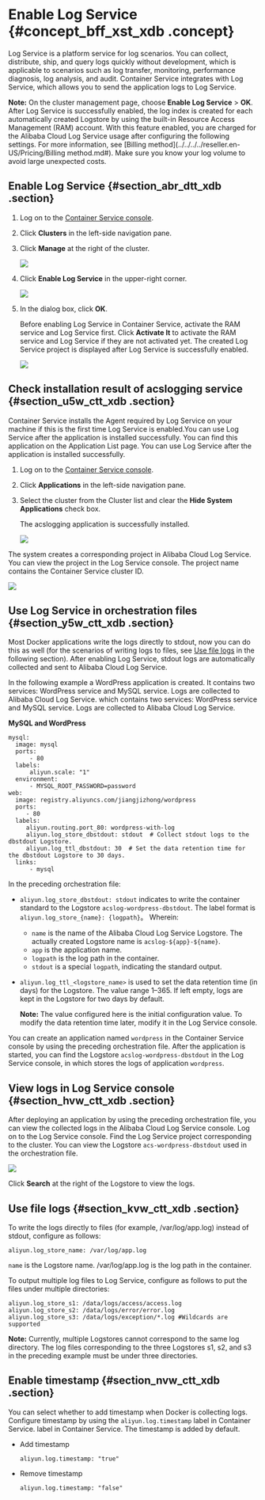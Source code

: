 # Enable Log Service {#concept_bff_xst_xdb .concept}

Log Service is a platform service for log scenarios. You can collect, distribute, ship, and query logs quickly without development, which is applicable to scenarios such as log transfer, monitoring, performance diagnosis, log analysis, and audit. Container Service integrates with Log Service, which allows you to send the application logs to Log Service.

**Note:** On the cluster management page, choose **Enable Log Service** \> **OK**. After Log Service is successfully enabled, the log index is created for each automatically created Logstore by using the built-in Resource Access Management \(RAM\) account. With this feature enabled, you are charged for the Alibaba Cloud Log Service usage after configuring the following settings. For more information, see [Billing method](../../../../reseller.en-US/Pricing/Billing method.md#). Make sure you know your log volume to avoid large unexpected costs.

## Enable Log Service {#section_abr_dtt_xdb .section}

1.  Log on to the [Container Service console](https://partners-intl.console.aliyun.com/#/cs).
2.  Click **Clusters** in the left-side navigation pane.
3.  Click **Manage** at the right of the cluster.

    ![](http://static-aliyun-doc.oss-cn-hangzhou.aliyuncs.com/assets/img/7085/15588640305270_en-US.png)

4.  Click **Enable Log Service** in the upper-right corner.

    ![](http://static-aliyun-doc.oss-cn-hangzhou.aliyuncs.com/assets/img/7085/15588640305271_en-US.png)

5.  In the dialog box, click **OK**.

    Before enabling Log Service in Container Service, activate the RAM service and Log Service first. Click **Activate It** to activate the RAM service and Log Service if they are not activated yet. The created Log Service project is displayed after Log Service is successfully enabled.

    ![](http://static-aliyun-doc.oss-cn-hangzhou.aliyuncs.com/assets/img/7085/15588640305272_en-US.png)


## Check installation result of acslogging service {#section_u5w_ctt_xdb .section}

Container Service installs the Agent required by Log Service on your machine if this is the first time Log Service is enabled.You can use Log Service after the application is installed successfully. You can find this application on the Application List page. You can use Log Service after the application is installed successfully.

1.  Log on to the [Container Service console](https://partners-intl.console.aliyun.com/#/cs).
2.  Click **Applications** in the left-side navigation pane.
3.  Select the cluster from the Cluster list and clear the **Hide System Applications** check box.

    The acslogging application is successfully installed.

    ![](http://static-aliyun-doc.oss-cn-hangzhou.aliyuncs.com/assets/img/7085/15588640305273_en-US.png)


The system creates a corresponding project in Alibaba Cloud Log Service. You can view the project in the Log Service console. The project name contains the Container Service cluster ID.

![](http://static-aliyun-doc.oss-cn-hangzhou.aliyuncs.com/assets/img/7085/15588640305274_en-US.png)

## Use Log Service in orchestration files {#section_y5w_ctt_xdb .section}

Most Docker applications write the logs directly to stdout, now you can do this as well \(for the scenarios of writing logs to files, see [Use file logs](#section_kvw_ctt_xdb) in the following section\). After enabling Log Service, stdout logs are automatically collected and sent to Alibaba Cloud Log Service.

In the following example a WordPress application is created. It contains two services: WordPress service and MySQL service. Logs are collected to Alibaba Cloud Log Service. which contains two services: WordPress service and MySQL service. Logs are collected to Alibaba Cloud Log Service.

**MySQL and WordPress**

``` {#codeblock_4b9_ep4_xmi}
mysql:
  image: mysql
  ports:
      - 80
  labels:
      aliyun.scale: "1"
  environment:
      - MYSQL_ROOT_PASSWORD=password
web:
  image: registry.aliyuncs.com/jiangjizhong/wordpress
  ports:
     - 80
  labels:
     aliyun.routing.port_80: wordpress-with-log
     aliyun.log_store_dbstdout: stdout  # Collect stdout logs to the dbstdout Logstore.
     aliyun.log_ttl_dbstdout: 30  # Set the data retention time for the dbstdout Logstore to 30 days.
  links:
      - mysql
```

In the preceding orchestration file:

-   `aliyun.log_store_dbstdout: stdout` indicates to write the container standard to the Logstore `acslog-wordpress-dbstdout`. The label format is `aliyun.log_store_{name}: {logpath}`。 Wherein:
    -   `name` is the name of the Alibaba Cloud Log Service Logstore. The actually created Logstore name is `acslog-${app}-${name}`.
    -   `app` is the application name.
    -   `logpath` is the log path in the container.
    -   `stdout` is a special `logpath`, indicating the standard output.
-   `aliyun.log_ttl_<logstore_name>` is used to set the data retention time \(in days\) for the Logstore. The value range 1–365. If left empty, logs are kept in the Logstore for two days by default.

    **Note:** The value configured here is the initial configuration value. To modify the data retention time later, modify it in the Log Service console.


You can create an application named `wordpress` in the Container Service console by using the preceding orchestration file. After the application is started, you can find the Logstore `acslog-wordpress-dbstdout` in the Log Service console, in which stores the logs of application `wordpress`.

## View logs in Log Service console {#section_hvw_ctt_xdb .section}

After deploying an application by using the preceding orchestration file, you can view the collected logs in the Alibaba Cloud Log Service console. Log on to the Log Service console. Find the Log Service project corresponding to the cluster. You can view the Logstore `acs-wordpress-dbstdout` used in the orchestration file.

![](http://static-aliyun-doc.oss-cn-hangzhou.aliyuncs.com/assets/img/7085/15588640305275_en-US.png)

Click **Search** at the right of the Logstore to view the logs.

## Use file logs {#section_kvw_ctt_xdb .section}

To write the logs directly to files \(for example, /var/log/app.log\) instead of stdout, configure as follows:

```
aliyun.log_store_name: /var/log/app.log
```

`name` is the Logstore name. /var/log/app.log is the log path in the container.

To output multiple log files to Log Service, configure as follows to put the files under multiple directories:

```
aliyun.log_store_s1: /data/logs/access/access.log
aliyun.log_store_s2: /data/logs/error/error.log
aliyun.log_store_s3: /data/logs/exception/*.log #Wildcards are supported
```

**Note:** Currently, multiple Logstores cannot correspond to the same log directory. The log files corresponding to the three Logstores s1, s2, and s3 in the preceding example must be under three directories.

## Enable timestamp {#section_nvw_ctt_xdb .section}

You can select whether to add timestamp when Docker is collecting logs. Configure timestamp by using the `aliyun.log.timestamp` label in Container Service. label in Container Service. The timestamp is added by default.

-   Add timestamp

    `aliyun.log.timestamp: "true"`

-   Remove timestamp

    `aliyun.log.timestamp: "false"`


